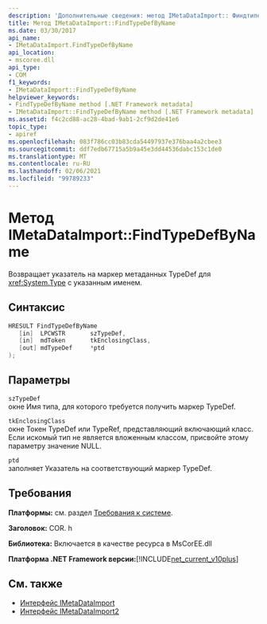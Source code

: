 ```yaml
---
description: 'Дополнительные сведения: метод IMetaDataImport:: Финдтипедефбинаме'
title: Метод IMetaDataImport::FindTypeDefByName
ms.date: 03/30/2017
api_name:
- IMetaDataImport.FindTypeDefByName
api_location:
- mscoree.dll
api_type:
- COM
f1_keywords:
- IMetaDataImport::FindTypeDefByName
helpviewer_keywords:
- FindTypeDefByName method [.NET Framework metadata]
- IMetaDataImport::FindTypeDefByName method [.NET Framework metadata]
ms.assetid: f4c2cd88-ac28-4bad-9ab1-2cf9d2de41e6
topic_type:
- apiref
ms.openlocfilehash: 083f786cc03b83cda54497937e376baa4a2cbee3
ms.sourcegitcommit: ddf7edb67715a5b9a45e3dd44536dabc153c1de0
ms.translationtype: MT
ms.contentlocale: ru-RU
ms.lasthandoff: 02/06/2021
ms.locfileid: "99789233"
---
```

# <a name="imetadataimportfindtypedefbyname-method"></a>Метод IMetaDataImport::FindTypeDefByName

Возвращает указатель на маркер метаданных TypeDef для <xref:System.Type> с указанным именем.  
  
## <a name="syntax"></a>Синтаксис  
  
```cpp  
HRESULT FindTypeDefByName  
   [in]  LPCWSTR       szTypeDef,  
   [in]  mdToken       tkEnclosingClass,  
   [out] mdTypeDef     *ptd  
);  
```  
  
## <a name="parameters"></a>Параметры  

 `szTypeDef`  
 окне Имя типа, для которого требуется получить маркер TypeDef.  
  
 `tkEnclosingClass`  
 окне Токен TypeDef или TypeRef, представляющий включающий класс. Если искомый тип не является вложенным классом, присвойте этому параметру значение NULL.  
  
 `ptd`  
 заполняет Указатель на соответствующий маркер TypeDef.  
  
## <a name="requirements"></a>Требования  

 **Платформы:** см. раздел [Требования к системе](../../get-started/system-requirements.md).  
  
 **Заголовок:** COR. h  
  
 **Библиотека:** Включается в качестве ресурса в MsCorEE.dll  
  
 **Платформа .NET Framework версии:**[!INCLUDE[net_current_v10plus](../../../../includes/net-current-v10plus-md.md)]  
  
## <a name="see-also"></a>См. также

- [Интерфейс IMetaDataImport](imetadataimport-interface.md)
- [Интерфейс IMetaDataImport2](imetadataimport2-interface.md)
